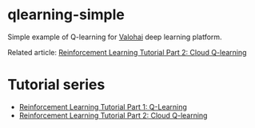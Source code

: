 # qlearning-simple

Simple example of Q-learning for [Valohai](https://valohai.com) deep learning platform.

Related article: [Reinforcement Learning Tutorial Part 2: Cloud Q-learning](https://blog.valohai.com/reinforcement-learning-tutorial-cloud-q-learning)

# Tutorial series
* [Reinforcement Learning Tutorial Part 1: Q-Learning](https://blog.valohai.com/reinforcement-learning-tutorial-part-1-q-learning)
* [Reinforcement Learning Tutorial Part 2: Cloud Q-learning](https://blog.valohai.com/reinforcement-learning-tutorial-cloud-q-learning)
